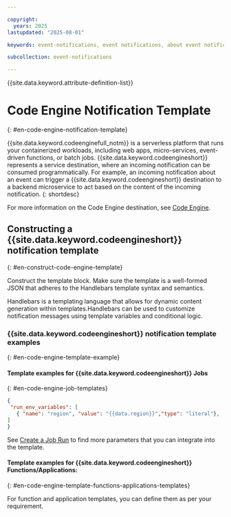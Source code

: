 ```yaml
---

copyright:
  years: 2025
lastupdated: "2025-08-01"

keywords: event-notifications, event notifications, about event notifications, templates, code engine

subcollection: event-notifications

---
```


{{site.data.keyword.attribute-definition-list}}

# Code Engine Notification Template
{: #en-code-engine-notification-template}

{{site.data.keyword.codeenginefull_notm}} is a serverless platform that runs your containerized workloads, including web apps, micro-services, event-driven functions, or batch jobs. {{site.data.keyword.codeengineshort}} represents a service destination, where an incoming notification can be consumed programmatically. For example, an incoming notification about an event can trigger a {{site.data.keyword.codeengineshort}} destination to a backend microservice to act based on the content of the incoming notification.
{: shortdesc}

For more information on the Code Engine destination, see [Code Engine](/docs/event-notifications?topic=event-notifications-en-destinations-codeengine&interface=ui).

## Constructing a {{site.data.keyword.codeengineshort}} notification template
{: #en-construct-code-engine-template}

Construct the template block. Make sure the template is a well-formed JSON that adheres to the Handlebars template syntax and semantics.

Handlebars is a templating language that allows for dynamic content generation within templates.Handlebars can be used to customize notification messages using template variables and conditional logic.


### {{site.data.keyword.codeengineshort}} notification template examples
{: #en-code-engine-template-example}


#### Template examples for {{site.data.keyword.codeengineshort}} Jobs
{: #en-code-engine-job-templates}

```json
{
 "run_env_variables": [
   { "name": "region", "value": "{{data.region}}","type": "literal"},
]
}
```
See [Create a Job Run](https://cloud.ibm.com/apidocs/codeengine/v2#create-job-run) to find more parameters that you can integrate into the template.

#### Template examples for {{site.data.keyword.codeengineshort}} Functions/Applications:
{: #en-code-engine-template-functions-applications-templates}

For function and application templates, you can define them as per your requirement.
